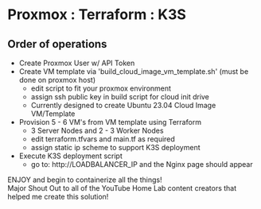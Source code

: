 # Proxmox : Terraform : K3S

## Order of operations
* Create Proxmox User w/ API Token
* Create VM template via 'build_cloud_image_vm_template.sh' (must be done on proxmox host)
  * edit script to fit your proxmox environment
  * assign ssh public key in build script for cloud init drive
  * Currently designed to create Ubuntu 23.04 Cloud Image VM/Template
* Provision 5 - 6 VM's from VM template using Terraform
  * 3 Server Nodes and 2 - 3 Worker Nodes
  * edit terraform.tfvars and main.tf as required
  * assign static ip scheme to support K3S deployment
* Execute K3S deployment script
  * go to: http://LOADBALANCER_IP and the Nginx page should appear

ENJOY and begin to containerize all the things! <br />
Major Shout Out to all of the YouTube Home Lab content creators that helped me create this solution! <br />
